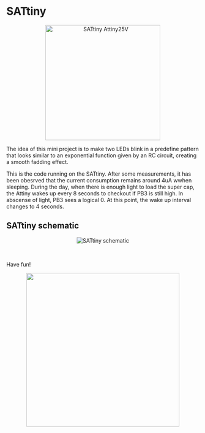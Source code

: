 # SATtiny

<p align="center">
  <img width="300" src="http://rsflightronics.com/wp-content/uploads/2020/04/20200419_144652.jpg" alt="SATtiny Attiny25V">
</p>



<p>The idea of this mini project is to make two LEDs blink in a predefine pattern that looks similar to an exponential function given by an RC circuit, creating a smooth fadding effect.</p>
<p>This is the code running on the SATtiny. After some measurements, it has been obesrved that the current consumption remains around 4uA wwhen sleeping. During the day, when there is enough light to load the super cap, the Attiny wakes up every 8 seconds to checkout if PB3 is still high. In abscense of light, PB3 sees a logical 0. At this point, the wake up interval changes to 4 seconds.</p>

<h2>SATtiny schematic</h2>

<p align="center">
  <img src="http://rsflightronics.com/wp-content/uploads/2020/04/SATtiny_SCH.png" alt="SATtiny schematic">
</p>

<p>&nbsp;</p>

<p>Have fun!</p>

<p align="center">
  <img width="400" src="http://rsflightronics.com/wp-content/uploads/2020/04/PSX_20200419_091607.jpg" >
</p>
